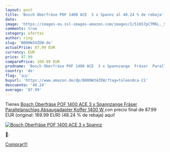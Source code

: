 ```yaml
---
layout: post
title: 'Bosch Oberfräse POF 1400 ACE  3 x Spannz al 48.24 % de rebaja'
date: 
image: 'https://images-eu.ssl-images-amazon.com/images/I/51657pCTM6L._SL200_.jpg'
comments: true
category: ofertas
author: ring
slug: 'B000W34ZEW-de'
actualPrice: 87.99 EUR
currency: EUR
price: 87.99
comparePrice: 169.99 EUR
prodname: 'Bosch Oberfräse POF 1400 ACE  3 x Spannzange  Fräser  Parallelanschlag  Absaugadapter  Koffer  1400 W  '
country: 'de'
flag: '🇩🇪'
buyurl: 'https://www.amazon.de/dp/B000W34ZEW/?tag=tolees0ca-21'
descuento: '48.24'
average: '87.99'
---
```


Tienes [Bosch Oberfräse POF 1400 ACE  3 x Spannzange  Fräser  Parallelanschlag  Absaugadapter  Koffer  1400 W  ](https://www.amazon.de/dp/B000W34ZEW/?tag=tolees0ca-21) con precio final de  87.99 EUR (original: 169.99 EUR) (48.24 %  de rebaja) aqui!

[![Bosch Oberfräse POF 1400 ACE  3 x Spannz](https://images-eu.ssl-images-amazon.com/images/I/51657pCTM6L._SL200_.jpg)](https://www.amazon.de/dp/B000W34ZEW/?tag=tolees0ca-21)

🔎:


[Comprar!!!](https://www.amazon.de/dp/B000W34ZEW/?tag=tolees0ca-21)
